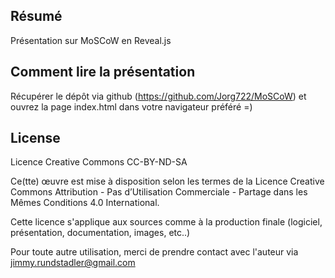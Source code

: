 ## Résumé

Présentation sur MoSCoW en Reveal.js

## Comment lire la présentation

Récupérer le dépôt via github (https://github.com/Jorg722/MoSCoW) et ouvrez la page index.html dans votre navigateur préféré =)

## License

Licence Creative Commons CC-BY-ND-SA

Ce(tte) œuvre est mise à disposition selon les termes de la Licence Creative Commons Attribution - Pas d’Utilisation Commerciale - Partage dans les Mêmes Conditions 4.0 International.

Cette licence s'applique aux sources comme à la production finale (logiciel, présentation, documentation, images, etc..)

Pour toute autre utilisation, merci de prendre contact avec l'auteur via jimmy.rundstadler@gmail.com
